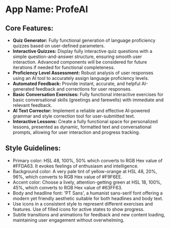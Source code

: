 # **App Name**: ProfeAI

## Core Features:

- **Quiz Generator:** Fully functional generation of language proficiency quizzes based on user-defined parameters.
- **Interactive Quizzes:** Display fully interactive quiz questions with a simple question-and-answer structure, ensuring smooth user interaction. Advanced components will be considered for future iterations if needed for functional completeness.
- **Proficiency Level Assessment:** Robust analysis of user responses using an AI tool to accurately assign language proficiency levels.
- **Automated Feedback:** Provide instant, accurate, and helpful AI-generated feedback and corrections for user responses.
- **Basic Conversation Exercises:** Fully functional interactive exercises for basic conversational skills (greetings and farewells) with immediate and relevant feedback.
- **AI Text Corrector:** Implement a reliable and effective AI-powered grammar and style correction tool for user-submitted text.
- **Interactive Lessons:** Create a fully functional space for personalized lessons, presented as dynamic, formatted text and conversational prompts, allowing for user interaction and progress tracking.

## Style Guidelines:

- Primary color: HSL 48, 100%, 50% which converts to RGB Hex value of #FFDA63. It evokes feelings of enthusiasm and intelligence.
- Background color: A very pale tint of yellow-orange at HSL 48, 20%, 96%, which converts to RGB Hex value of #F9F6EE.
- Accent color: Choose a lively, attention-getting green at HSL 18, 100%, 45%, which converts to RGB Hex value of #63FF63.
- Body and headline font: 'PT Sans', a humanist sans-serif font offering a modern yet friendly aesthetic suitable for both headlines and body text.
- Use icons in a consistent style to represent different exercises and features. Use of filled icons for active states to show progress.
- Subtle transitions and animations for feedback and new content loading, maintaining user engagement without overwhelming.
